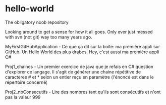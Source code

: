# hello-world
The obligatory noob repository

Looking around to get a sense for how it all goes.  Only ever just messed with svn (not git) way too many years ago.

MyFirstGitHubApplication -
	Ce que ça dit sur la boîte: ma première appli sur GitHub. Un Hello World des plus drabes. Hey, c'est aussi ma
	première appli C#

Proj1_chaines -
	Un premier exercice de java que je refais en C# question d'explorer ce langage. Il s'agit de générer une chaine 
	répétitive de caractères # et * selon un entier reçu en paramètre (l'énoncé est dans le répertoire concerné)

Proj2_nbConsecutifs -
	Lire des nombres tant qu'ils sont consécutifs et n'ont pas la valeur 999